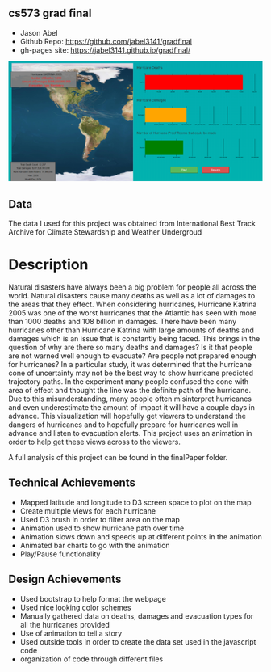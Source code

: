 cs573 grad final
---

- Jason Abel
- Github Repo: https://github.com/jabel3141/gradfinal
- gh-pages site: https://jabel3141.github.io/gradfinal/


![Overview Pic](Overview.PNG)

## Data

The data I used for this project was obtained from International Best Track Archive for Climate Stewardship and Weather Undergroud 

# Description

Natural disasters have always been a big problem for people all across the world. Natural disasters cause many deaths as well as a lot of damages to the areas that they effect. When considering hurricanes, Hurricane Katrina 2005 was one of the worst hurricanes that the Atlantic has seen with more than 1000 deaths and 108 billion in damages. There have been many hurricanes other than Hurricane Katrina with large amounts of deaths and damages which is an issue that is constantly being faced. This brings in the question of why are there so many deaths and damages? Is it that people are not warned well enough to evacuate? Are people not prepared enough for hurricanes? In a particular study, it was determined that the hurricane cone of uncertainty may not be the best way to show hurricane predicted trajectory paths. In the experiment many people confused the cone with area of effect and thought the line was the definite path of the hurricane. Due to this misunderstanding, many people often misinterpret hurricanes and even underestimate the amount of impact it will have a couple days in advance. This visualization will hopefully get viewers to understand the dangers of hurricanes and to hopefully prepare for hurricanes well in advance and listen to evacuation alerts. This project uses an animation in order to help get these views across to the viewers.

A full analysis of this project can be found in the finalPaper folder.


## Technical Achievements
- Mapped latitude and longitude to D3 screen space to plot on the map
- Create multiple views for each hurricane
- Used D3 brush in order to filter area on the map
- Animation used to show hurricane path over time
- Animation slows down and speeds up at different points in the animation
- Animated bar charts to go with the animation
- Play/Pause functionality


## Design Achievements
- Used bootstrap to help format the webpage
- Used nice looking color schemes
- Manually gathered data on deaths, damages and evacuation types for all the hurricanes provided
- Use of animation to tell a story
- Used outside tools in order to create the data set used in the javascript code
- organization of code through different files